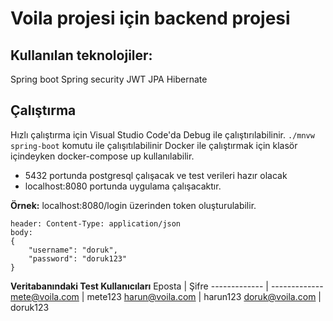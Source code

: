 # Voila projesi için backend projesi

## Kullanılan teknolojiler:
Spring boot
Spring security
JWT
JPA
Hibernate

## Çalıştırma
Hızlı çalıştırma için Visual Studio Code'da Debug ile çalıştırılabilinir.
`./mnvw spring-boot` komutu ile çalışıtılabilinir
Docker ile çalıştırmak için klasör içindeyken docker-compose up kullanılabilir. 
* 5432 portunda postgresql çalışacak ve test verileri hazır olacak
* localhost:8080 portunda uygulama çalışacaktır. 

**Örnek:**
localhost:8080/login üzerinden token oluşturulabilir.
```
header: Content-Type: application/json
body:
{
    "username": "doruk",
    "password": "doruk123"
}
```
**Veritabanındaki Test Kullanıcıları**
Eposta  | Şifre
------------- | -------------
mete@voila.com  | mete123
harun@voila.com  | harun123
doruk@voila.com  | doruk123
